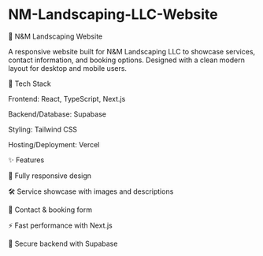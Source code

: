 # NM-Landscaping-LLC-Website
🌱 N&M Landscaping Website

A responsive website built for N&M Landscaping LLC to showcase services, contact information, and booking options. Designed with a clean modern layout for desktop and mobile users.

🚀 Tech Stack

Frontend: React, TypeScript, Next.js

Backend/Database: Supabase

Styling: Tailwind CSS

Hosting/Deployment: Vercel

✨ Features

📱 Fully responsive design

🛠 Service showcase with images and descriptions

📅 Contact & booking form

⚡ Fast performance with Next.js

🔐 Secure backend with Supabase
